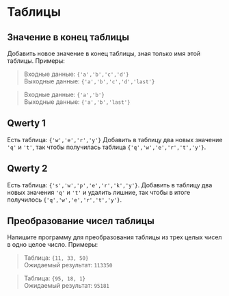 # Таблицы
## Значение в конец таблицы
Добавить новое значение в конец таблицы, зная только имя этой таблицы. Примеры:
>Входные данные: `{'a','b','c','d'}`\
Выходные данные: `{'a','b','c','d','last'}`

>Входные данные: `{'a','b'}`\
Выходные данные: `{'a','b','last'}`
## Qwerty 1
Есть таблица: `{'w','e','r','y'}`
Добавить в таблицу два новых значение `'q'` и `'t'`, так чтобы получилась таблица `{'q','w','e','r','t','y'}`.
## Qwerty 2
Есть таблица: `{'s','w','p','e','r','k','y'}`. Добавить в таблицу два новых значения `'q'` и `'t'` и удалить лишние, так чтобы в итоге получилось `{'q','w','e','r','t','y'}`.
## Преобразование чисел таблицы
Напишите программу для преобразования таблицы из трех целых чисел в одно целое число. Примеры:
>Таблица: `{11, 33, 50}`\
Ожидаемый результат: `113350`

>Таблица: `{95, 18, 1}`\
Ожидаемый результат: `95181`